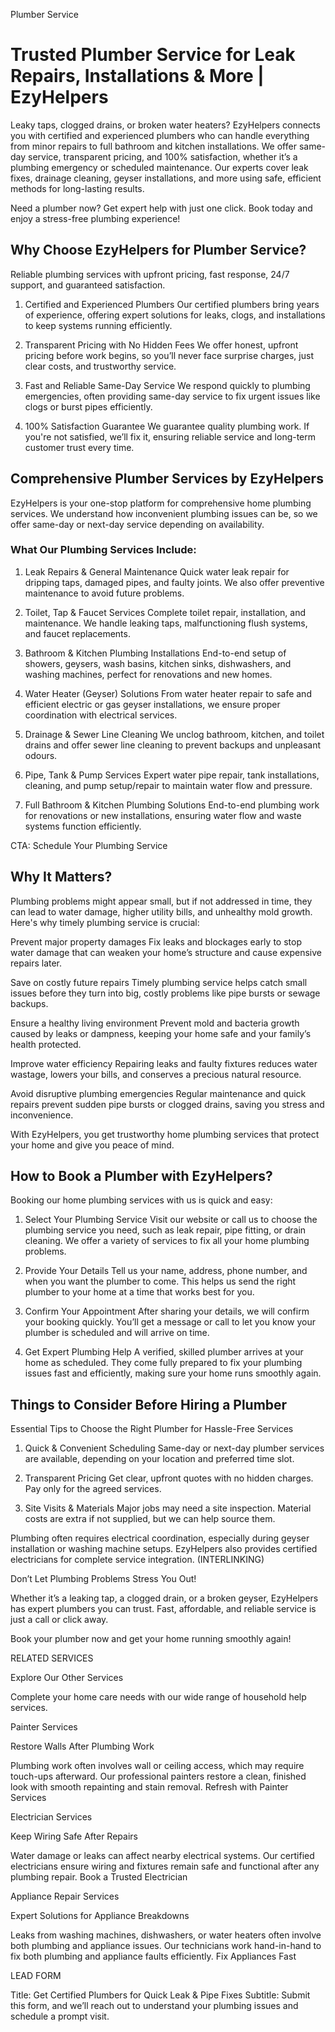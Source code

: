 Plumber Service

# Trusted Plumber Service for Leak Repairs, Installations & More | EzyHelpers

Leaky taps, clogged drains, or broken water heaters? EzyHelpers connects you with certified and experienced plumbers who can handle everything from minor repairs to full bathroom and kitchen installations. We offer same-day service, transparent pricing, and 100% satisfaction, whether it’s a plumbing emergency or scheduled maintenance. Our experts cover leak fixes, drainage cleaning, geyser installations, and more using safe, efficient methods for long-lasting results.

Need a plumber now? Get expert help with just one click. Book today and enjoy a stress-free plumbing experience!

## Why Choose EzyHelpers for Plumber Service?

Reliable plumbing services with upfront pricing, fast response, 24/7 support, and guaranteed satisfaction.

1. Certified and Experienced Plumbers
Our certified plumbers bring years of experience, offering expert solutions for leaks, clogs, and installations to keep systems running efficiently.

2. Transparent Pricing with No Hidden Fees
We offer honest, upfront pricing before work begins, so you’ll never face surprise charges, just clear costs, and trustworthy service.

3. Fast and Reliable Same-Day Service
We respond quickly to plumbing emergencies, often providing same-day service to fix urgent issues like clogs or burst pipes efficiently.

4. 100% Satisfaction Guarantee
We guarantee quality plumbing work. If you're not satisfied, we’ll fix it, ensuring reliable service and long-term customer trust every time.

## Comprehensive Plumber Services by EzyHelpers

EzyHelpers is your one-stop platform for comprehensive home plumbing services. We understand how inconvenient plumbing issues can be, so we offer same-day or next-day service depending on availability.

### What Our Plumbing Services Include:

1. Leak Repairs & General Maintenance
Quick water leak repair for dripping taps, damaged pipes, and faulty joints. We also offer preventive maintenance to avoid future problems.

2. Toilet, Tap & Faucet Services
Complete toilet repair, installation, and maintenance. We handle leaking taps, malfunctioning flush systems, and faucet replacements.

3. Bathroom & Kitchen Plumbing Installations
End-to-end setup of showers, geysers, wash basins, kitchen sinks, dishwashers, and washing machines, perfect for renovations and new homes.

4. Water Heater (Geyser) Solutions
From water heater repair to safe and efficient electric or gas geyser installations, we ensure proper coordination with electrical services.

5. Drainage & Sewer Line Cleaning
We unclog bathroom, kitchen, and toilet drains and offer sewer line cleaning to prevent backups and unpleasant odours.

6. Pipe, Tank & Pump Services
Expert water pipe repair, tank installations, cleaning, and pump setup/repair to maintain water flow and pressure.

7. Full Bathroom & Kitchen Plumbing Solutions
End-to-end plumbing work for renovations or new installations, ensuring water flow and waste systems function efficiently.

CTA: Schedule Your Plumbing Service

## Why It Matters?

Plumbing problems might appear small, but if not addressed in time, they can lead to water damage, higher utility bills, and unhealthy mold growth. Here's why timely plumbing service is crucial:

Prevent major property damages
Fix leaks and blockages early to stop water damage that can weaken your home’s structure and cause expensive repairs later.

Save on costly future repairs
Timely plumbing service helps catch small issues before they turn into big, costly problems like pipe bursts or sewage backups.

Ensure a healthy living environment
Prevent mold and bacteria growth caused by leaks or dampness, keeping your home safe and your family’s health protected.

Improve water efficiency
Repairing leaks and faulty fixtures reduces water wastage, lowers your bills, and conserves a precious natural resource.

Avoid disruptive plumbing emergencies
 Regular maintenance and quick repairs prevent sudden pipe bursts or clogged drains, saving you stress and inconvenience.

With EzyHelpers, you get trustworthy home plumbing services that protect your home and give you peace of mind.

## How to Book a Plumber with EzyHelpers?

Booking our home plumbing services with us is quick and easy:

1. Select Your Plumbing Service
Visit our website or call us to choose the plumbing service you need, such as leak repair, pipe fitting, or drain cleaning. We offer a variety of services to fix all your home plumbing problems.

2. Provide Your Details
Tell us your name, address, phone number, and when you want the plumber to come. This helps us send the right plumber to your home at a time that works best for you.

3. Confirm Your Appointment
After sharing your details, we will confirm your booking quickly. You’ll get a message or call to let you know your plumber is scheduled and will arrive on time.

4. Get Expert Plumbing Help
A verified, skilled plumber arrives at your home as scheduled. They come fully prepared to fix your plumbing issues fast and efficiently, making sure your home runs smoothly again.

## Things to Consider Before Hiring a Plumber

Essential Tips to Choose the Right Plumber for Hassle-Free Services

1. Quick & Convenient Scheduling
Same-day or next-day plumber services are available, depending on your location and preferred time slot.

2. Transparent Pricing
Get clear, upfront quotes with no hidden charges. Pay only for the agreed services.

3. Site Visits & Materials
Major jobs may need a site inspection. Material costs are extra if not supplied, but we can help source them.

Plumbing often requires electrical coordination, especially during geyser installation or washing machine setups. EzyHelpers also provides certified electricians for complete service integration. (INTERLINKING)

Don’t Let Plumbing Problems Stress You Out!

Whether it’s a leaking tap, a clogged drain, or a broken geyser, EzyHelpers has expert plumbers you can trust. Fast, affordable, and reliable service is just a call or click away.

Book your plumber now and get your home running smoothly again!

RELATED SERVICES

Explore Our Other Services

Complete your home care needs with our wide range of household help services.

Painter Services

Restore Walls After Plumbing Work

Plumbing work often involves wall or ceiling access, which may require touch-ups afterward. Our professional painters restore a clean, finished look with smooth repainting and stain removal.
Refresh with Painter Services

Electrician Services

Keep Wiring Safe After Repairs

Water damage or leaks can affect nearby electrical systems. Our certified electricians ensure wiring and fixtures remain safe and functional after any plumbing repair.
Book a Trusted Electrician

Appliance Repair Services

Expert Solutions for Appliance Breakdowns

Leaks from washing machines, dishwashers, or water heaters often involve both plumbing and appliance issues. Our technicians work hand-in-hand to fix both plumbing and appliance faults efficiently.
Fix Appliances Fast

LEAD FORM

Title: Get Certified Plumbers for Quick Leak & Pipe Fixes
Subtitle: Submit this form, and we’ll reach out to understand your plumbing issues and schedule a prompt visit.

